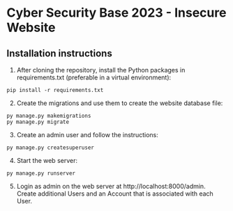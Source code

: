 # Cyber Security Base 2023 - Insecure Website

## Installation instructions

1. After cloning the repository, install the Python packages in requirements.txt (preferable in a virtual environment):

```
pip install -r requirements.txt
```

2. Create the migrations and use them to create the website database file:

```
py manage.py makemigrations
py manage.py migrate
```

3. Create an admin user and follow the instructions:

```
py manage.py createsuperuser
```

4. Start the web server:

```
py manage.py runserver
```

5. Login as admin on the web server at http://localhost:8000/admin. Create additional Users and an Account that is associated with each User.
